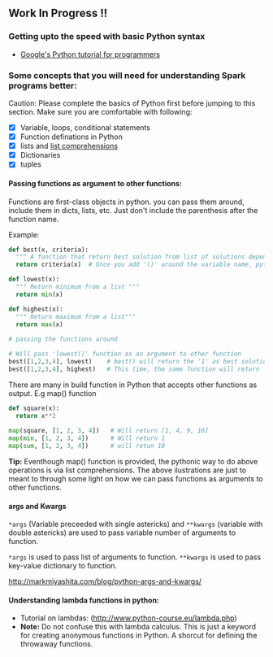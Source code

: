 ## Work In Progress !!

### Getting upto the speed with basic Python syntax
- [Google's Python tutorial for programmers](https://developers.google.com/edu/python/)

### Some concepts that you will need for understanding Spark programs better:
Caution: Please complete the basics of Python first before jumping to this section. Make sure you are comfortable with following:

- [x] Variable, loops, conditional statements
- [x] Function definations in Python
- [x] lists and [list comprehensions](http://www.pythonforbeginners.com/basics/list-comprehensions-in-python)
- [x] Dictionaries
- [x] tuples 

#### Passing functions as argument to other functions:
Functions are first-class objects in python. you can pass them around, include them in dicts, lists, etc. Just don't include the parenthesis after the function name. 

Example:
```python
def best(x, criteria):
  """ A function that return best solution from list of solutions depending upon criteria"""
  return criteria(x)  # Once you add '()' around the variable name, python tries to run it as function.

def lowest(x):
  """ Return minimum from a list """
  return min(x)

def highest(x):
  """ Return maximum from a list"""
  return max(x)
  
# passing the functions around

# Will pass 'lowest()' function as an argument to other function
best([1,2,3,4], lowest)    # best() will return the '1' as best solution
best([1,2,3,4], highest)   # This time, the same function will return '4' as best solution

```

There are many in build function in Python that accepts other functions as output.
E.g map() function

```python
def square(x):
  return x**2
  
map(square, [1, 2, 3, 4])   # Will return [1, 4, 9, 16]
map(min, [1, 2, 3, 4])      # Will return 1
map(sum, [1, 2, 3, 4])      # will retun 10

```

**Tip:** Eventhough map() function is provided, the pythonic way to do above operations is via list comprehensions. The above ilustrations are just to meant to through some light on how we can pass functions as arguments to other functions.

#### args and Kwargs

`*args` (Variable preceeded with single astericks) and `**kwargs` (variable with double astericks) are used to pass variable number of arguments to function.

`*args` is used to pass list of arguments to function.
`**kwargs` is used to pass key-value dictionary to function.

http://markmiyashita.com/blog/python-args-and-kwargs/

#### Understanding lambda functions in python:
 - Tutorial on lambdas: (http://www.python-course.eu/lambda.php) 
 - **Note:** Do not confuse this with lambda calculus. This is just a keyword for creating anonymous functions in Python. A shorcut for defining the throwaway functions. 
